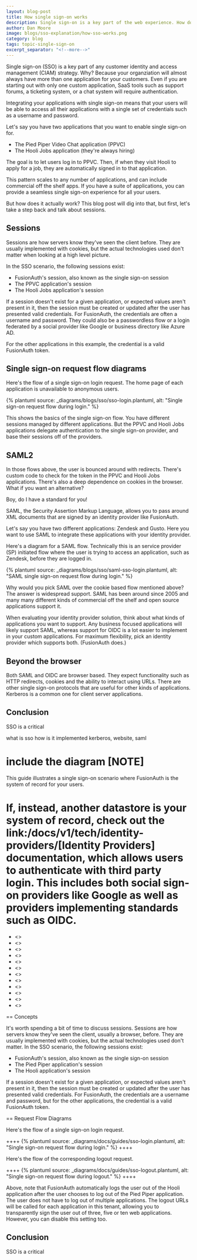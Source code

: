 ```yaml
---
layout: blog-post
title: How single sign-on works
description: Single sign-on is a key part of the web experience. How does it typically work?
author: Dan Moore
image: blogs/sso-explanation/how-sso-works.png 
category: blog
tags: topic-single-sign-on
excerpt_separator: "<!--more-->"
---
```


Single sign-on (SSO) is a key part of any customer identity and access management (CIAM) strategy. Why? Because your organziation will almost always have more than one application for your customers. Even if you are starting out with only one custom application, SaaS tools such as support forums, a ticketing system, or a chat system will require authentication. 

<!--more-->

Integrating your applications with single sign-on means that your users will be able to access all their applications with a single set of credentials such as a username and password.

Let's say you have two applications that you want to enable single sign-on for.

* The Pied Piper Video Chat application (PPVC)
* The Hooli Jobs application (they're always hiring)

The goal is to let users log in to PPVC. Then, if when they visit Hooli to apply for a job, they are automatically signed in to that application. 

This pattern scales to any number of applications, and can include commercial off the shelf apps. If you have a suite of applications, you can provide a seamless single sign-on experience for all your users. 

But how does it actually work? This blog post will dig into that, but first, let's take a step back and talk about sessions.

## Sessions

Sessions are how servers know they've seen the client before. They are usually implemented with cookies, but the actual technologies used don't matter when looking at a high level picture.

In the SSO scenario, the following sessions exist:

* FusionAuth's session, also known as the single sign-on session
* The PPVC application's session
* The Hooli Jobs application's session

If a session doesn't exist for a given application, or expected values aren't present in it, then the session must be created or updated after the user has presented valid credentials. For FusionAuth, the credentials are often a username and password. They could also be a passwordless flow or a login federated by a social provider like Google or business directory like Azure AD.

For the other applications in this example, the credential is a valid FusionAuth token. 

## Single sign-on request flow diagrams

Here's the flow of a single sign-on login request. The home page of each application is unavailable to anonymous users.

{% plantuml source: _diagrams/blogs/sso/sso-login.plantuml, alt: "Single sign-on request flow during login." %}

This shows the basics of the single sign-on flow. You have different sessions managed by different applications. But the PPVC and Hooli Jobs applications delegate authentication to the single sign-on provider, and base their sessions off of the providers.

## SAML2

In those flows above, the user is bounced around with redirects. There's custom code to check for the token in the PPVC and Hooli Jobs applications. There's also a deep dependence on cookies in the browser. What if you want an alternative?

Boy, do I have a standard for you!

SAML, the Security Assertion Markup Language, allows you to pass around XML documents that are signed by an identity provider like FusionAuth.

Let's say you have two different applications: Zendesk and Gusto. Here you want to use SAML to integrate these applications with your identity provider.

Here's a diagram for a SAML flow. Technically this is an service provider (SP) initiated flow where the user is trying to access an application, such as Zendesk, before they are logged in.

{% plantuml source: _diagrams/blogs/sso/saml-sso-login.plantuml, alt: "SAML single sign-on request flow during login." %}

Why would you pick SAML over the cookie based flow mentioned above? The answer is widespread support. SAML has been around since 2005 and many many different kinds of commercial off the shelf and open source applications support it.

When evaluating your identity provider solution, think about what kinds of applications you want to support. Any business focused applications will likely support SAML, whereas support for OIDC is a lot easier to implement in your custom applications. For maximum flexibility, pick an identity provider which supports both. (FusionAuth does.)

## Beyond the browser

Both SAML and OIDC are browser based. They expect functionality such as HTTP redirects, cookies and the ability to interact using URLs. There are other single sign-on protocols that are useful for other kinds of applications. Kerberos is a common one for client server applications.

## Conclusion

SSO is a critical 

what is sso
how is it implemented
kerberos, website, saml

include the diagram
[NOTE]
====
This guide illustrates a single sign-on scenario where FusionAuth is the system of record for your users.

If, instead, another datastore is your system of record, check out the link:/docs/v1/tech/identity-providers/[Identity Providers] documentation, which allows users to authenticate with third party login. This includes both social sign-on providers like Google as well as providers implementing standards such as OIDC.
====

* <<Concepts>>
* <<Request Flow Diagrams>>
* <<Prerequisites>>
* <<Set Up The Domains>>
* <<Configure The Applications In FusionAuth>>
* <<Set Up The User>>
* <<Set Up The Code>>
* <<Test The Results>>
* <<Other Scenarios>>
* <<Additional Configuration >>
* <<Limitations>>
* <<Additional Resources>>

== Concepts

It's worth spending a bit of time to discuss sessions. Sessions are how servers know they've seen the client, usually a browser, before. They are usually implemented with cookies, but the actual technologies used don't matter. In the SSO scenario, the following sessions exist:

* FusionAuth's session, also known as the single sign-on session
* The Pied Piper application's session
* The Hooli application's session

If a session doesn't exist for a given application, or expected values aren't present in it, then the session must be created or updated after the user has presented valid credentials. For FusionAuth, the credentials are a username and password, but for the other applications, the credential is a valid FusionAuth token. 

== Request Flow Diagrams

Here's the flow of a single sign-on login request.

++++
{% plantuml source: _diagrams/docs/guides/sso-login.plantuml, alt: "Single sign-on request flow during login." %}
++++

Here's the flow of the corresponding logout request.

++++
{% plantuml source: _diagrams/docs/guides/sso-logout.plantuml, alt: "Single sign-on request flow during logout." %}
++++

Above, note that FusionAuth automatically logs the user out of the Hooli application after the user chooses to log out of the Pied Piper application. The user does not have to log out of multiple applications. The logout URLs will be called for each application in this tenant, allowing you to transparently sign the user out of three, five or ten web applications. However, you can disable this setting too.


## Conclusion

SSO is a critical 
